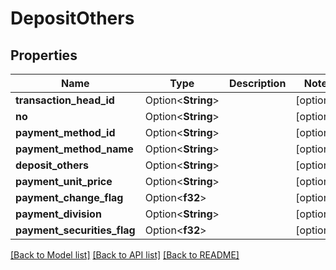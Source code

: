 # DepositOthers

## Properties

Name | Type | Description | Notes
------------ | ------------- | ------------- | -------------
**transaction_head_id** | Option<**String**> |  | [optional]
**no** | Option<**String**> |  | [optional]
**payment_method_id** | Option<**String**> |  | [optional]
**payment_method_name** | Option<**String**> |  | [optional]
**deposit_others** | Option<**String**> |  | [optional]
**payment_unit_price** | Option<**String**> |  | [optional]
**payment_change_flag** | Option<**f32**> |  | [optional]
**payment_division** | Option<**String**> |  | [optional]
**payment_securities_flag** | Option<**f32**> |  | [optional]

[[Back to Model list]](../README.md#documentation-for-models) [[Back to API list]](../README.md#documentation-for-api-endpoints) [[Back to README]](../README.md)


